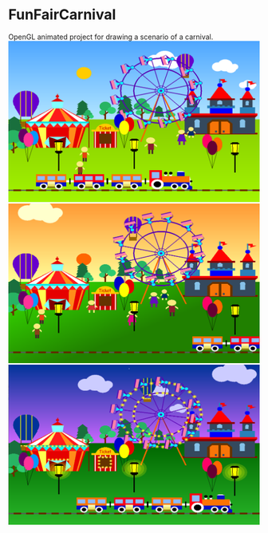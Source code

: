 # FunFairCarnival
OpenGL animated project for drawing a scenario of a carnival.
![](image/01.PNG)
![](image/02.PNG)
![](image/03.PNG)
